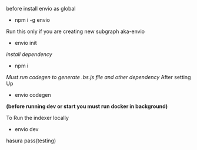 before install envio as global
 - npm i -g envio

Run this only if you are creating new subgraph aka-envio
- envio init



*install dependency*
- npm i

*Must run codegen to generate .bs.js file and other dependency*
After setting Up
- envio codegen


**(before running dev or start you must run docker in background)**


To Run the indexer locally
- envio dev

hasura pass(testing)

  


 
